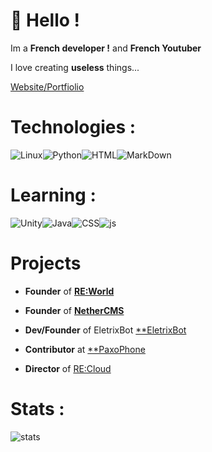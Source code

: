 # 👋 Hello !

Im a **French developer !** and **French Youtuber**

I love creating **useless** things...

[Website/Portfiolio](https://eletrixtimeyt.github.io)

# Technologies :
<img alt="Linux" src="https://img.shields.io/badge/-Linux-informational?style=for-the-badge&logo=linux&logoColor=white&color=FCC624" /><img alt="Python" src="https://img.shields.io/badge/Python-3776AB?style=for-the-badge&logo=python&logoColor=white"><img alt="HTML" src="https://img.shields.io/badge/-HTML-informational?style=for-the-badge&logo=html5&logoColor=white&color=E34F26" /><img alt="MarkDown" src="https://img.shields.io/badge/Markdown-000000?style=for-the-badge&logo=markdown&logoColor=white">

# Learning :

<img alt="Unity" src="https://img.shields.io/badge/-Unity-informational?style=for-the-badge&logo=Unity#&logoColor=white&color=FCC624" /><img alt="Java" src="https://img.shields.io/badge/-Java-informational?style=for-the-badge&logo=java#&logoColor=white&color=FCC624" /><img alt="CSS" src="https://img.shields.io/badge/-CSS-informational?style=for-the-badge&logo=css#&logoColor=white&color=FCC624" /><img alt="js" src="https://img.shields.io/badge/-Javascript-informational?style=for-the-badge&logo=javascript#&logoColor=white&color=FCC624" />

# Projects

- **Founder** of  [**RE:World**](https://github.com/re-world-dev)

- **Founder** of  [**NetherCMS**](https://NetherCMS)

- **Dev/Founder** of EletrixBot [**EletrixBot](https://discord.com/oauth2/authorize?client_id=1026132004040884314&permissions=2146959103&scope=bot)

- **Contributor** at [**PaxoPhone](https://paxo.fr/)

- **Director** of [RE:Cloud](soon!)

# Stats :

![stats](https://github-readme-stats.vercel.app/api?username=EletrixTimeYT&count_private=true&show_icons=true&theme=highcontrast)
